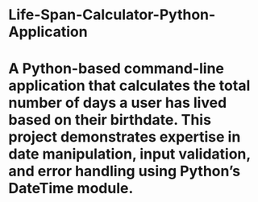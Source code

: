 # Life-Span-Calculator-Python-Application
# A Python-based command-line application that calculates the total number of days a user has lived based on their birthdate. This project demonstrates expertise in date manipulation, input validation, and error handling using Python’s DateTime module.

